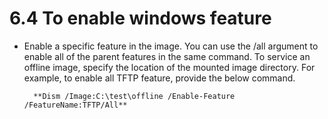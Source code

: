 # 6.4	To enable windows feature

* Enable a specific feature in the image. You can use the /all argument to enable all of the parent features in the same command. To service an offline image, specify the location of the mounted image directory. For example, to enable all TFTP feature, provide the below command. 

        **Dism /Image:C:\test\offline /Enable-Feature /FeatureName:TFTP/All**

